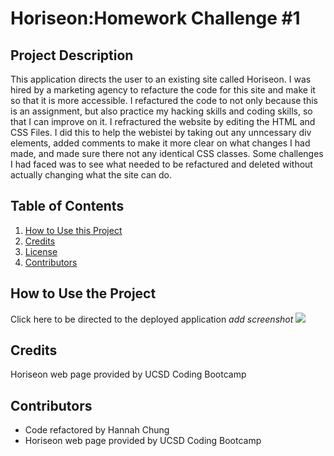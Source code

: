 # Horiseon:Homework Challenge #1

## Project Description
This application directs the user to an existing site called Horiseon. I was hired by a marketing agency to refacture the code for this site and make it so that it is more accessible. I refactured the code to not only because this is an assignment, but also practice my hacking skills and coding skills, so that I can improve on it. I refractured the website by editing the HTML and CSS Files. I did this to help the webistei by taking out any unncessary div elements, added comments to make it more clear on what changes I had made, and made sure there not any identical CSS classes.  Some challenges I had faced was to see what needed to be refactured and deleted without actually changing what the site can do.

## Table of Contents
<nav>
    <ol>
        <li><a href="#How to Use this Project">How to Use this Project</a></li>
        <li><a href="#Credits">Credits</a></li>
        <li><a href="#License">License</a></li>
        <li><a href="#Contributors">Contributors</a></li>
    </ol>
</nav>

## How to Use the Project

Click here to be directed to the deployed application 
*add screenshot*
<img src=image->

## Credits
Horiseon web page provided by UCSD Coding Bootcamp 

## Contributors
<ul>
    <li>Code refactored by Hannah Chung</li>
    <li>Horiseon web page provided by UCSD Coding Bootcamp</li>
</ul>